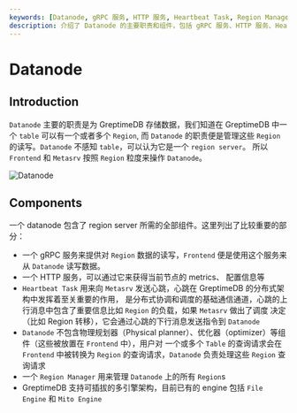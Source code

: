 ```yaml
---
keywords: [Datanode, gRPC 服务, HTTP 服务, Heartbeat Task, Region Manager]
description: 介绍了 Datanode 的主要职责和组件，包括 gRPC 服务、HTTP 服务、Heartbeat Task 和 Region Manager。
---
```


# Datanode

## Introduction

`Datanode` 主要的职责是为 GreptimeDB 存储数据，我们知道在 GreptimeDB 中一个 `table` 可以有一个或者多个 `Region`, 
而 `Datanode` 的职责便是管理这些 `Region` 的读写。`Datanode` 不感知 `table`，可以认为它是一个 `region server`。
所以 `Frontend` 和 `Metasrv` 按照 `Region` 粒度来操作 `Datanode`。

![Datanode](/datanode.png)

## Components

一个 datanode 包含了 region server 所需的全部组件。这里列出了比较重要的部分：

- 一个 gRPC 服务来提供对 `Region` 数据的读写，`Frontend` 便是使用这个服务来从 `Datanode` 读写数据。
- 一个 HTTP 服务，可以通过它来获得当前节点的 metrics、 配置信息等
- `Heartbeat Task` 用来向 `Metasrv` 发送心跳，心跳在 GreptimeDB 的分布式架构中发挥着至关重要的作用，
  是分布式协调和调度的基础通信通道，心跳的上行消息中包含了重要信息比如 `Region` 的负载，如果 `Metasrv` 做出了调度
  决定（比如 Region 转移），它会通过心跳的下行消息发送指令到 `Datanode`
- `Datanode` 不包含物理规划器（Physical planner）、优化器（optimizer）等组件（这些被放置在 `Frontend` 中），用户对
  一个或多个 `Table` 的查询请求会在 `Frontend` 中被转换为 `Region` 的查询请求，`Datanode` 负责处理这些 `Region` 查询请求
- 一个 `Region Manager` 用来管理 `Datanode` 上的所有 `Region`s
- GreptimeDB 支持可插拔的多引擎架构，目前已有的 engine 包括 `File Engine` 和 `Mito Engine`
